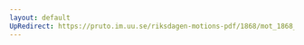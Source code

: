 ```yaml
---
layout: default
UpRedirect: https://pruto.im.uu.se/riksdagen-motions-pdf/1868/mot_1868__fk__87/mot_1868__fk__87-004.pdf
---
```

